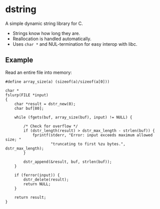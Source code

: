 dstring
=======

A simple dynamic string library for C.

- Strings know how long they are.
- Reallocation is handled automatically.
- Uses `char *` and NUL-termination for easy interop with libc.

Example
-------

Read an entire file into memory:

	#define array_size(a) (sizeof(a)/sizeof(a[0]))

	char *
	fslurp(FILE *input)
	{
	    char *result = dstr_new(0);
	    char buf[80];
	
	    while (fgets(buf, array_size(buf), input) != NULL) {
	
	        /* Check for overflow */
	        if (dstr_length(result) > dstr_max_length - strlen(buf)) {
	            fprintf(stderr, "Error: input exceeds maximum allowed size; "
	                    "truncating to first %zu bytes.", dstr_max_length);
	        }
	
	        dstr_append(&result, buf, strlen(buf));
	    }
	
	    if (ferror(input)) {
	        dstr_delete(result);
	        return NULL;
	    }
	
	    return result;
	}
